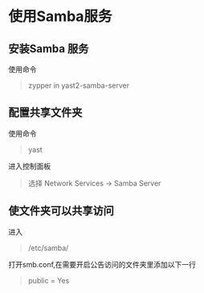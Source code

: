 # 使用Samba服务
## 安装Samba 服务
使用命令
>zypper in yast2-samba-server 
## 配置共享文件夹
使用命令
>yast

进入控制面板
>选择 Network Services -> Samba Server

## 使文件夹可以共享访问
进入
>/etc/samba/

打开smb.conf,在需要开启公告访问的文件夹里添加以下一行
>public = Yes
